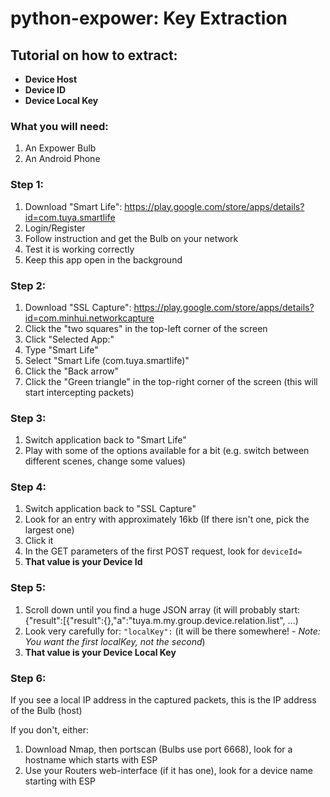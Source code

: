 # python-expower: Key Extraction

## Tutorial on how to extract:
* **Device Host**
* **Device ID**
* **Device Local Key**

### What you will need:
1. An Expower Bulb
2. An Android Phone

### Step 1:
1. Download "Smart Life": https://play.google.com/store/apps/details?id=com.tuya.smartlife
2. Login/Register
3. Follow instruction and get the Bulb on your network
4. Test it is working correctly
5. Keep this app open in the background

### Step 2:
1. Download "SSL Capture": https://play.google.com/store/apps/details?id=com.minhui.networkcapture
2. Click the "two squares" in the top-left corner of the screen
3. Click "Selected App:"
4. Type "Smart Life"
5. Select "Smart Life (com.tuya.smartlife)"
6. Click the "Back arrow"
7. Click the "Green triangle" in the top-right corner of the screen (this will start intercepting packets)

### Step 3:
1. Switch application back to "Smart Life"
2. Play with some of the options available for a bit (e.g. switch between different scenes, change some values)

### Step 4:
1. Switch application back to "SSL Capture"
2. Look for an entry with approximately 16kb (If there isn't one, pick the largest one)
3. Click it
4. In the GET parameters of the first POST request, look for `deviceId=`
5. **That value is your Device Id**

### Step 5:
1. Scroll down until you find a huge JSON array (it will probably start: {"result":[{"result":{},"a":"tuya.m.my.group.device.relation.list", ...)
2. Look very carefully for: `"localKey":` (it will be there somewhere! - *Note: You want the first localKey, not the second*)
3. **That value is your Device Local Key**

### Step 6:
If you see a local IP address in the captured packets, this is the IP address of the Bulb (host)

If you don't, either:
1. Download Nmap, then portscan (Bulbs use port 6668), look for a hostname which starts with ESP
2. Use your Routers web-interface (if it has one), look for a device name starting with ESP
